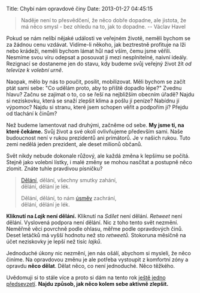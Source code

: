Title: Chybí nám opravdové činy
Date: 2013-01-27 04:45:15


> Naděje není to přesvědčení, že něco dobře dopadne, ale jistota, že má něco smysl - bez ohledu na to, jak to dopadne.
> -- Václav Havel

Pokud se nám nelíbí nějaké události ve veřejném životě, neměli bychom se za žádnou cenu vzdávat. Vidíme-li někoho, jak beztrestně profituje na lži nebo krádeži, neměli bychom lámat hůl nad vším, čemu jsme věřili. Nesmíme svou víru odepsat a posouvat ji mezi nesplnitelné, naivní ideály. Rezignací se dostaneme jen do stavu, kdy budeme svůj veřejný život žít *od televize k volební urně*.

Naopak, mělo by nás to poučit, posílit, mobilizovat. Měli bychom se začít ptát sami sebe: "Co udělám proto, aby to příště dopadlo lépe?" Zvednu hlavu? Začnu se zajímat o to, co se řeší na nejbližším obecním úřadě? Najdu si neziskovku, která se snaží zlepšit klima a pošlu jí peníze? Nabídnu jí výpomoc? Najdu si stranu, které jsem schopen věřit a podpořím ji? Přejdu od tlachání k činům?

Než budeme lamentovat nad druhými, začněme od sebe. **My jsme ti, na které čekáme.** Svůj život a své okolí ovlivňujeme především sami. Naše budoucnost není v rukou prezidentů ani primátorů. Je v našich rukou. Tuto zemi nedělá jeden prezident, ale deset milionů občanů.

Svět nikdy nebude dokonale růžový, ale každá změna k lepšímu se počítá. Stejně jako volební lístky, i malé změny se mohou nasčítat a postupně něco zlomit. Znáte tuhle pravdivou písničku?

> [Dělání](http://sladek.blog.respekt.ihned.cz/c1-57493970-cheme-primou-demokracii-o-kterou-jsme-se-nikdy-nepokusili), dělání, všechny smutky zahání,<br>
> dělání, dělání je lék.<br>
>
> Dělání, dělání, to nám [úsměv](http://honzajavorek.cz/blog/blba-nalada) zachrání,<br>
> dělání, dělání je lék.

**Kliknutí na *Lajk* není dělání.** Kliknutí na *Sdílet* není dělání. *Retweet* není dělání. Vyslovená podpora není dělání. Nic z toho tento svět nezmění. Neměřmě věci povrchně podle ohlasu, měřme podle opravdových činů. Deset letáčků má vyšší hodnotu než sto *retweetů*. Stokoruna měsíčně na účet neziskovky je lepší než tisíc *lajků*.

Jednoduché úkony nic nezmění, jen nás ošálí, abychom si mysleli, že něco činíme. Na opravdovou změnu je ale potřeba vystoupit z komfortní zóny a opravdu **něco dělat**. Dělat něco, co není jednoduché. Něco těžkého.

Uvědomuji si to stále více a proto si dám na tento rok [ještě jedno předsevzetí](http://honzajavorek.cz/blog/mezi-dvanactkou-a-trinactkou). **Najdu způsob, jak něco kolem sebe aktivně zlepšit.**

